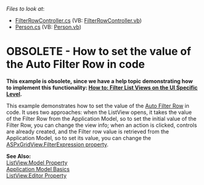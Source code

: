 <!-- default file list -->
*Files to look at*:

* [FilterRowController.cs](./CS/WebSample.Module.Web/FilterRowController.cs) (VB: [FilterRowController.vb](./VB/WebSample.Module.Web/FilterRowController.vb))
* [Person.cs](./CS/WebSample.Module/Person.cs) (VB: [Person.vb](./VB/WebSample.Module/Person.vb))
<!-- default file list end -->
# OBSOLETE - How to set the value of the Auto Filter Row in code


<p><strong>This ex</strong><strong>ample is obsolete</strong><strong>, </strong><strong>s</strong><strong>ince </strong><strong>we have a help t</strong><strong>opic demonstrati</strong><strong>ng ho</strong><strong>w to implem</strong><strong>ent this functional</strong><strong>ity: </strong><a href="http://documentation.devexpress.com/#Xaf/CustomDocument2652"><strong><u>How to: Filter List Views on the UI Specific Level</u></strong></a><strong>.</strong></p><p>This example demonstrates how to set the value of the <a href="http://documentation.devexpress.com/#AspNet/CustomDocument3684"><u>Auto Filter Row</u></a> in code. It uses two approaches: when the ListView opens, it takes the value of the Filter Row from the Application Model, so to set the initial value of the Filter Row, you can change the view info; when an action is clicked, controls are already created, and the Filter row value is retrieved from the Application Model, so to set its value, you can change the <a href="http://documentation.devexpress.com/#AspNet/DevExpressWebASPxGridViewASPxGridView_FilterExpressiontopic"><u>ASPxGridView.FilterExpression property</u></a>.</p><p><strong>See Also:</strong><br />
<a href="http://documentation.devexpress.com/#Xaf/DevExpressExpressAppListView_Modeltopic"><u>ListView.Model Property</u></a><br />
<a href="http://documentation.devexpress.com/#Xaf/CustomDocument2580"><u>Application Model Basics</u></a><br />
<a href="http://documentation.devexpress.com/#Xaf/DevExpressExpressAppListView_Editortopic"><u>ListView.Editor Property</u></a></p>

<br/>


